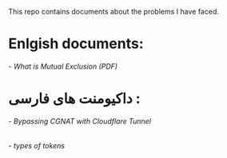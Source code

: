 This repo contains documents about the problems I have faced.

# Enlgish documents:
###### - What is Mutual Exclusion (PDF)

# داکیومنت های فارسی :
###### - Bypassing CGNAT with Cloudflare Tunnel
###### - types of tokens

